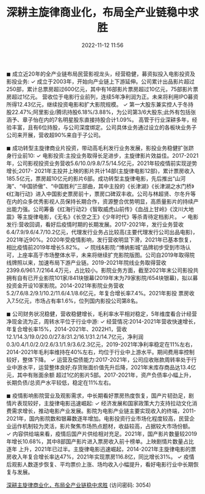 ﻿---
title: 深耕主旋律商业化，布局全产业链稳中求胜
date: 2022-11-12 11:56
tags:
- 传媒
- 博纳影业
updated: 1970-01-01 08:00:00
---

◼ 成立近20年的全产业链布局民营影视龙头，经营稳健，募资拟投入电影投资及影投业务:
✓ 成立于2003年，开始向产业链上下游延伸。公司累计出品影片超过250部，累计总票房超过600亿元，其中有16部影片票房超过10亿元，75部影片票房超过1亿元。
营收位于电影行业前列，连续5年净利润为正。未来将利用IPO募资所得12.43亿元，继续投资电影和扩大影院规模。
✓ 第一大股东兼实控人于冬持股22.47%;阿里影业/腾讯持股6.18%/3.88%，为公司第3/6大股东;此外有包括张涵予、章子怡在内的7名明星股东直接持股合计1.09%。
高管于行业深耕多年，经验丰富，且有6位持股，与公司深度绑定。公司具体业务通过设立的各板块业务子公司来开展，营收超90%来自于子公司。

◼ 成功转型主旋律商业片投资，带动高毛利发行业务发展，影投业务稳健扩张跻身行业前10:
✓ 电影投资:主投业务取得长足进步，主旋律影片效益佳。2017-2021年，公司影视投资业务营收5.6/10.0/9.8/7.5/14.5亿元，2021年较疫情前实现逆势增长;2017-
2021年主投并上映的影片共计14部(主旋律电影12部)，累计票房收入185.5亿元，票房超10亿元的影片6部。成功转型主旋律电影，先后推出“山河海”、“中国骄傲”、“中国胜利”三部曲，其中主投的《长津湖》《长津湖之水门桥》《红海行动》进入中国影史票房前十，票房口碑双丰收。公司与林超贤、尔冬升等在内的众多优秀影视人员保持长期合作，资源整合优势明显，高质量影片的持续产出能力强。公司筹备《红海行动2》《智取威虎山前传》《血战上甘岭》《汶川大地震》等主旋律电影，《无名》《长空之王》《少年时代》等杀青待定档影片。
✓ 电影发行:营收回调，看好后疫情时期的长期发展。2017-2021年，发行业务营收6.4/7.9/9.6/4.7/10.2亿元，代理发行业务占比较高(主要代理发行公司出品电影)， 2021年近90%。2020年受疫情影响，发行营收明显下滑，2021年已基本恢复，相比疫情前2019年增长5.82%。
✓ 院线&影院:“博纳影城”品牌初步受到市场认可，上座率高于市场整体水平，未来将继续扩充影院版图。公司自2019年取得院线牌照以来，加速布局下游产业链。2019-2021年院线业务取得营收2399.6/961.7/2164.4万元，占比较小。影院业务方面，截至2021年末公司影投共拥有自有已开业影院101家/841块银幕(2019年末为79家影院/654块银幕)，拟以募投资金开设10家影院。2014-2021年影院业务营收5.2/7.6/8.2/9.1/10.2/11.6/4.1/8.6亿元，年复合增长率7.4%。2021年影投 票房收入7.5亿元，市场占有率1.6%，位列国内影投公司第8名。

<!-- more -->

◼ 公司财务状况稳健，营收稳健增长，毛利率水平相对稳定，5年维度看合计经营净现金流为正，周转水平位于行业中游:
✓ 经营情况:2014-2021年营收快速增长，年复合增长率15%，2014-2021年、2022H1，营收12.1/14.3/19.0/20.0/27.8/31.2/16.1/31.2/14.7亿元，净利润
0.3/0.4/1.0/2.0/2.6/3.1/1.9/3.6/2.3亿元，2019-2021年净利率稳定在11%左右，2014-2021年毛利率维持在40%左右，均位于行业中上游水平。期间费用率控制
较好，整体下降。
✓ 运营及偿债能力:2017-2021年，公司应收账款周转率处于行业中游水平，运营整体良好;存货账面价值先升后降，2021年末库存商品达13.4亿元，其中有账面余额
超过1亿的影片5部。2017-2021年，资产负债率小幅上升，长期负债/总资产水平较低，稳定在11%左右。

◼ 疫情影响影院营业及观影需求，中长期看好票房热度恢复，国产片韧劲足，剧情片表现较好，主旋律电影迅速崛起:
✓ 经济发展和国家政策大力支持拉动文化消费需求增长，推动电影产业发展。影院为电影产业链主要实现收入的终端，2011-2021年，国内影院数和银幕数逐年增加。电影投资行业市场化程度较高，民营企业运作机制较为灵活，影片聚焦市场热点题材，收益较高，占据较大市场份额。
✓ 内容供给端来看，疫情后国产片供给相对充足。2021年，国产影片数量较2019年增长10.68%，其中8部国产影片进入票房收入前十榜单。上映剧情片数量占比逐年
上升，2021年已过半。主旋律电影迅速崛起，2014-2021年主旋律电影的票房收入年复合增长率达47%，2021年实现票房116.8亿，同比增长31%。
✓ 疫情后观影人数逐步恢复、平均票价上涨、场均收入小幅提升，看好电影行业中长期恢复与发展。



[深耕主旋律商业化，布局全产业链稳中求胜](https://url12.ctfile.com/f/3948612-723010129-9f6f3a?p=3054)
(访问密码: 3054)
